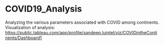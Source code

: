 # COVID19_Analysis
Analyzing the various parameters associated with COVID among continents.
Visualization of analysis: https://public.tableau.com/app/profile/sandeep.luintel/viz/COVIDintheContinents/Dashboard1

